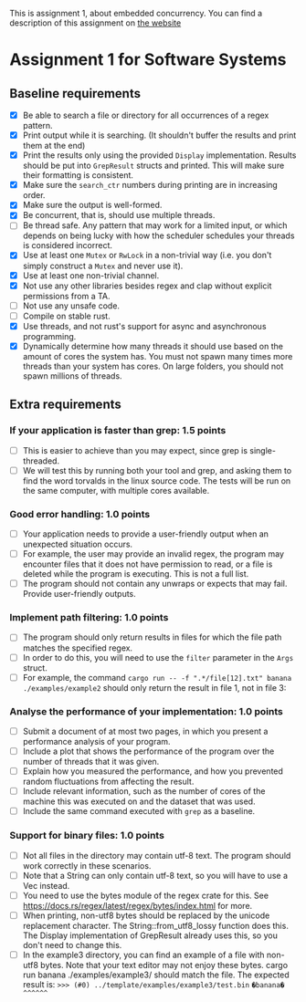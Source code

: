 This is assignment 1, about embedded concurrency. You can find a description of this assignment
on [the website](https://software-fundamentals.pages.ewi.tudelft.nl/software-systems/website/part-1/assignments/concurrency.html)

# Assignment 1 for Software Systems

## Baseline requirements
- [x] Be able to search a file or directory for all occurrences of a regex pattern.
- [x] Print output while it is searching. (It shouldn't buffer the results and print them at the end)
- [x] Print the results only using the provided `Display` implementation. Results should be put into `GrepResult` structs and printed. This will make sure their formatting is consistent.
- [x] Make sure the `search_ctr` numbers during printing are in increasing order.
- [x] Make sure the output is well-formed.
- [x] Be concurrent, that is, should use multiple threads.
- [ ] Be thread safe. Any pattern that may work for a limited input, or which depends on being lucky with how the scheduler schedules your threads is considered incorrect.
- [x] Use at least one `Mutex` or `RwLock` in a non-trivial way (i.e. you don't simply construct a `Mutex` and never use it).
- [x] Use at least one non-trivial channel.
- [x] Not use any other libraries besides regex and clap without explicit permissions from a TA.
- [ ] Not use any unsafe code.
- [ ] Compile on stable rust.
- [x] Use threads, and not rust's support for async and asynchronous programming.
- [x] Dynamically determine how many threads it should use based on the amount of cores the system has. You must not spawn many times more threads than your system has cores. On large folders, you should not spawn millions of threads.

## Extra requirements
### If your application is faster than grep: 1.5 points
- [ ] This is easier to achieve than you may expect, since grep is single-threaded.
- [ ] We will test this by running both your tool and grep, and asking them to find the word torvalds in the linux source code. The tests will be run on the same computer, with multiple cores available.
### Good error handling: 1.0 points
- [ ] Your application needs to provide a user-friendly output when an unexpected situation occurs.
- [ ] For example, the user may provide an invalid regex, the program may encounter files that it does not have permission to read, or a file is deleted while the program is executing. This is not a full list.
- [ ] The program should not contain any unwraps or expects that may fail. Provide user-friendly outputs.
### Implement path filtering: 1.0 points
- [ ] The program should only return results in files for which the file path matches the specified regex.
- [ ] In order to do this, you will need to use the `filter` parameter in the `Args` struct.
- [ ] For example, the command `cargo run -- -f ".*/file[12].txt" banana ./examples/example2` should only return the result in file 1, not in file 3:
### Analyse the performance of your implementation: 1.0 points
- [ ] Submit a document of at most two pages, in which you present a performance analysis of your program.
- [ ] Include a plot that shows the performance of the program over the number of threads that it was given.
- [ ] Explain how you measured the performance, and how you prevented random fluctuations from affecting the result.
- [ ] Include relevant information, such as the number of cores of the machine this was executed on and the dataset that was used.
- [ ] Include the same command executed with `grep` as a baseline.
### Support for binary files: 1.0 points
- [ ] Not all files in the directory may contain utf-8 text. The program should work correctly in these scenarios.
- [ ] Note that a String can only contain utf-8 text, so you will have to use a Vec<u8> instead.
- [ ] You need to use the bytes module of the regex crate for this. See https://docs.rs/regex/latest/regex/bytes/index.html for more.
- [ ] When printing, non-utf8 bytes should be replaced by the unicode replacement character. The String::from_utf8_lossy function does this. The Display implementation of GrepResult already uses this, so you don't need to change this.
- [ ] In the example3 directory, you can find an example of a file with non-utf8 bytes. Note that your text editor may not enjoy these bytes. cargo run banana ./examples/example3/ should match the file. The expected result is:
`>>> (#0) ../template/examples/example3/test.bin`
`�banana�`
` ^^^^^^`

